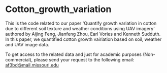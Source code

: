 # Cotton_growth_variation
This is the code related to our paper 'Quantify growth variation in cotton due to different soil texture and weather conditions using UAV imagery' authored by Aijing Feng, Jianfeng Zhou, Earl Vories and Kenneth Sudduth.
In this paper, we quantified cotton growth vairiation based on soil, weather and UAV image data.

To get access to the related data and just for academic purposes (Non-commercial), please send your request to the following email:
af3bd@mail.missouri.edu


